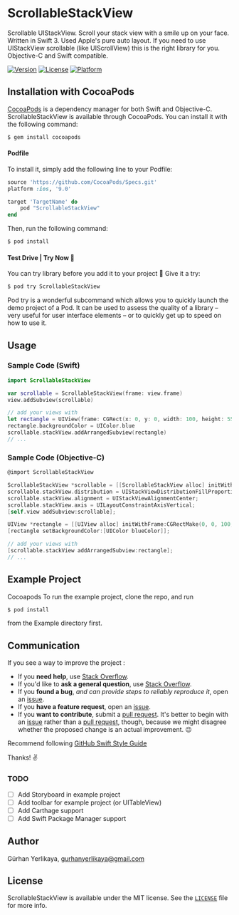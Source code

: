 # ScrollableStackView

Scrollable UIStackView. Scroll your stack view with a smile up on your face. Written in Swift 3. Used Apple's pure auto layout. If you need to use UIStackView scrollable (like UIScrollView) this is the right library for you. Objective-C and Swift compatible.

<!---->
<!--[![CI Status](http://img.shields.io/travis/Gürhan Yerlikaya/ScrollableStackView.svg?style=flat)](https://travis-ci.org/Gürhan Yerlikaya/ScrollableStackView)-->

[![Version](https://img.shields.io/cocoapods/v/ScrollableStackView.svg?style=flat)](http://cocoapods.org/pods/ScrollableStackView)
[![License](https://img.shields.io/cocoapods/l/ScrollableStackView.svg?style=flat)](http://cocoapods.org/pods/ScrollableStackView)
[![Platform](https://img.shields.io/cocoapods/p/ScrollableStackView.svg?style=flat)](http://cocoapods.org/pods/ScrollableStackView)

## Installation with CocoaPods

[CocoaPods](http://cocoapods.org) is a dependency manager for both Swift and Objective-C. ScrollableStackView is available through CocoaPods. You can install it with the following command:

```bash
$ gem install cocoapods
```

#### Podfile

To install it, simply add the following line to your Podfile:

```ruby
source 'https://github.com/CocoaPods/Specs.git'
platform :ios, '9.0'

target 'TargetName' do
    pod "ScrollableStackView"
end
```
Then, run the following command:

```bash
$ pod install
```

#### Test Drive | Try Now 🚀

You can try library before you add it to your project 🎯 Give it a try:    

```bash
$ pod try ScrollableStackView
```

Pod try is a wonderful subcommand which allows you to quickly launch the demo project of a Pod. It can be used to assess the quality of a library – very useful for user interface elements – or to quickly get up to speed on how to use it.

## Usage
### Sample Code (Swift)

```swift
import ScrollableStackView

var scrollable = ScrollableStackView(frame: view.frame)
view.addSubview(scrollable)

// add your views with
let rectangle = UIView(frame: CGRect(x: 0, y: 0, width: 100, height: 55))
rectangle.backgroundColor = UIColor.blue
scrollable.stackView.addArrangedSubview(rectangle)
// ...
```

### Sample Code (Objective-C)

```objective-c
@import ScrollableStackView

ScrollableStackView *scrollable = [[ScrollableStackView alloc] initWithFrame:self.view.frame];
scrollable.stackView.distribution = UIStackViewDistributionFillProportionally;
scrollable.stackView.alignment = UIStackViewAlignmentCenter;
scrollable.stackView.axis = UILayoutConstraintAxisVertical;
[self.view addSubview:scrollable];

UIView *rectangle = [[UIView alloc] initWithFrame:CGRectMake(0, 0, 100, 55)];
[rectangle setBackgroundColor:[UIColor blueColor]];

// add your views with
[scrollable.stackView addArrangedSubview:rectangle];
// ...
```

## Example Project

Cocoapods
To run the example project, clone the repo, and run

```bash
$ pod install
```

from the Example directory first.    

<!--## Code Snippets-->
<!--## Wish List -->
<!--## Requirements-->


## Communication

If you see a way to improve the project :

- If you **need help**, use [Stack Overflow](http://stackoverflow.com).
- If you'd like to **ask a general question**, use [Stack Overflow](http://stackoverflow.com).
- If you **found a bug**, _and can provide steps to reliably reproduce it_, open an [issue][].
- If you **have a feature request**, open an [issue][].
- If you **want to contribute**, submit a [pull request]. It's better to begin with an [issue][] rather than a [pull request], though, because we might disagree whether the proposed change is an actual improvement. :wink:

Recommend following [GitHub Swift Style Guide][]

Thanks! :v:

[issue]: https://github.com/gurhub/ScrollableStackView/issues
[pull request]: https://github.com/gurhub/ScrollableStackView/pulls
[GitHub Swift Style Guide]: https://github.com/github/swift-style-guide

### TODO

- [ ] Add Storyboard in example project
- [ ] Add toolbar for example project (or UITableView)
- [ ] Add Carthage support
- [ ] Add Swift Package Manager support

## Author

Gürhan Yerlikaya, gurhanyerlikaya@gmail.com

## License

ScrollableStackView is available under the MIT license. See the [`LICENSE`](LICENSE) file for more info.
